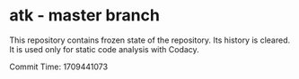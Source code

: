 # atk - master branch

This repository contains frozen state of the repository.
Its history is cleared. It is used only for static code
analysis with Codacy.

Commit Time: 1709441073
